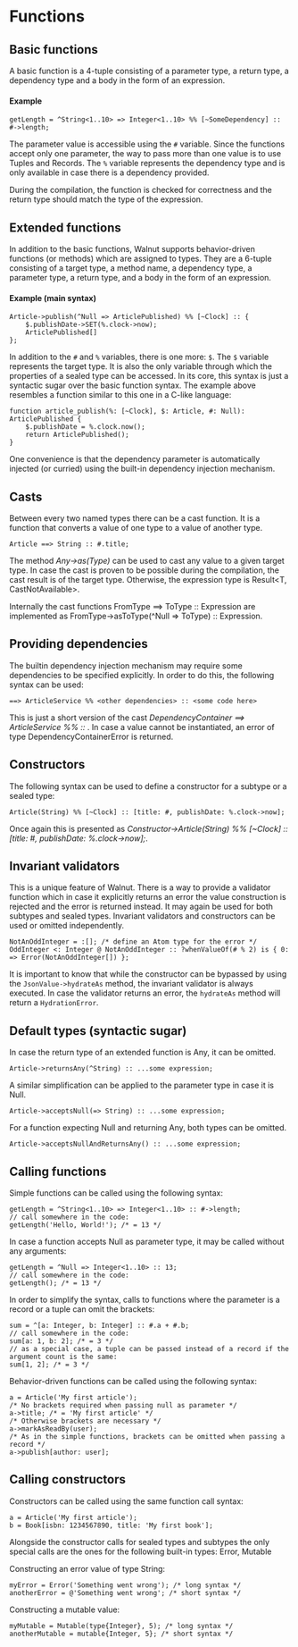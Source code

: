 # Functions

## Basic functions
A basic function is a 4-tuple consisting of a parameter type, a return type, a dependency type and a body in the form of an expression. 

#### Example
```walnut
getLength = ^String<1..10> => Integer<1..10> %% [~SomeDependency] :: #->length;
```

The parameter value is accessible using the `#` variable. Since the functions accept only one parameter, the way to
pass more than one value is to use Tuples and Records.
The `%` variable represents the dependency type and is only available in case there is a dependency provided. 

During the compilation, the function is checked for correctness and the return type should match the type of the expression.

## Extended functions
In addition to the basic functions, Walnut supports behavior-driven functions (or methods) which are assigned to types.
They are a 6-tuple consisting of a target type, a method name, a dependency type, a parameter type, a return type,
and a body in the form of an expression.

#### Example (main syntax)
```walnut
Article->publish(^Null => ArticlePublished) %% [~Clock] :: {
    $.publishDate->SET(%.clock->now);
    ArticlePublished[]
};
```
In addition to the `#` and `%` variables, there is one more: `$`. The `$` variable represents the target type.
It is also the only variable through which the properties of a sealed type can be accessed.
In its core, this syntax is just a syntactic sugar over the basic function syntax. The example above resembles a 
function similar to this one in a C-like language:
```
function article_publish(%: [~Clock], $: Article, #: Null): ArticlePublished {
    $.publishDate = %.clock.now();
    return ArticlePublished();
}
```
One convenience is that the dependency parameter is automatically injected (or curried) using the built-in dependency injection mechanism.

## Casts
Between every two named types there can be a cast function. It is a function that converts a value of one type to a value of another type.
```walnut
Article ==> String :: #.title;  
```

The method *Any->as(Type)* can be used to cast any value to a given target type. In case the cast is proven to be possible
during the compilation, the cast result is of the target type. Otherwise, the expression type is Result<T, CastNotAvailable>.

Internally the cast functions FromType ==> ToType :: Expression are implemented as FromType->asToType(^Null => ToType) :: Expression.

## Providing dependencies
The builtin dependency injection mechanism may require some dependencies to be specified explicitly. In order to do this,
the following syntax can be used:
```walnut
==> ArticleService %% <other dependencies> :: <some code here>
```
This is just a short version of the cast *DependencyContainer ==> ArticleService %% <other dependencies> :: <some code here>*.
In case a value cannot be instantiated, an error of type DependencyContainerError is returned.

## Constructors
The following syntax can be used to define a constructor for a subtype or a sealed type:
```
Article(String) %% [~Clock] :: [title: #, publishDate: %.clock->now];
```
Once again this is presented as *Constructor->Article(String) %% [~Clock] :: [title: #, publishDate: %.clock->now];*.

## Invariant validators
This is a unique feature of Walnut. There is a way to provide a validator function which in case it explicitly returns an 
error the value construction is rejected and the error is returned instead. It may again be used for both subtypes and sealed types.
Invariant validators and constructors can be used or omitted independently.
```walnut
NotAnOddInteger = :[]; /* define an Atom type for the error */
OddInteger <: Integer @ NotAnOddInteger :: ?whenValueOf(# % 2) is { 0: => Error(NotAnOddInteger[]) };
```
It is important to know that while the constructor can be bypassed by using the `JsonValue->hydrateAs` method, 
the invariant validator is always executed. In case the validator returns an error, the `hydrateAs` method will return a `HydrationError`.

## Default types (syntactic sugar)
In case the return type of an extended function is Any, it can be omitted.
```walnut
Article->returnsAny(^String) :: ...some expression;
```
A similar simplification can be applied to the parameter type in case it is Null.
```walnut
Article->acceptsNull(=> String) :: ...some expression;
```

For a function expecting Null and returning Any, both types can be omitted.
```walnut
Article->acceptsNullAndReturnsAny() :: ...some expression;
```

## Calling functions
Simple functions can be called using the following syntax:
```walnut
getLength = ^String<1..10> => Integer<1..10> :: #->length;
// call somewhere in the code:
getLength('Hello, World!'); /* = 13 */
```
In case a function accepts Null as parameter type, it may be called without any arguments:
```walnut
getLength = ^Null => Integer<1..10> :: 13;
// call somewhere in the code:
getLength(); /* = 13 */
```
In order to simplify the syntax, calls to functions where the parameter is a record or a tuple can omit the brackets:
```walnut
sum = ^[a: Integer, b: Integer] :: #.a + #.b;
// call somewhere in the code:
sum[a: 1, b: 2]; /* = 3 */
// as a special case, a tuple can be passed instead of a record if the argument count is the same:
sum[1, 2]; /* = 3 */
```

Behavior-driven functions can be called using the following syntax:
```walnut
a = Article('My first article');
/* No brackets required when passing null as parameter */
a->title; /* = 'My first article' */
/* Otherwise brackets are necessary */
a->markAsReadBy(user);
/* As in the simple functions, brackets can be omitted when passing a record */
a->publish[author: user];
```

## Calling constructors
Constructors can be called using the same function call syntax:
```walnut
a = Article('My first article');
b = Book[isbn: 1234567890, title: 'My first book'];
```
Alongside the constructor calls for sealed types and subtypes the only special calls are the ones for the following built-in types:
Error, Mutable

Constructing an error value of type String:
```walnut
myError = Error('Something went wrong'); /* long syntax */
anotherError = @'Something went wrong'; /* short syntax */
```
Constructing a mutable value:
```walnut
myMutable = Mutable(type{Integer}, 5); /* long syntax */
anotherMutable = mutable{Integer, 5}; /* short syntax */
```